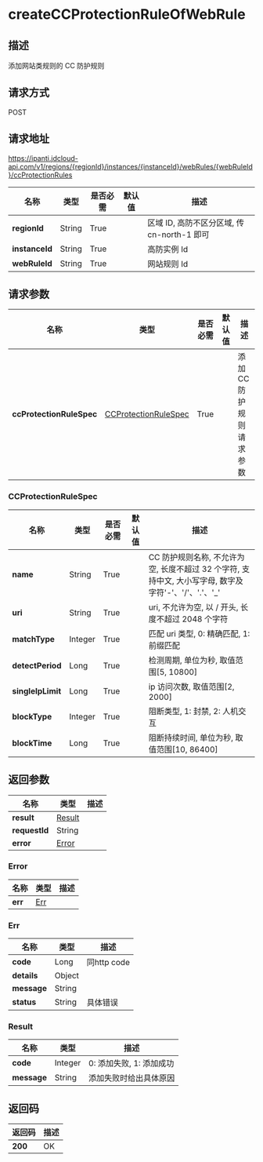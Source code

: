 # createCCProtectionRuleOfWebRule


## 描述
添加网站类规则的 CC 防护规则

## 请求方式
POST

## 请求地址
https://ipanti.jdcloud-api.com/v1/regions/{regionId}/instances/{instanceId}/webRules/{webRuleId}/ccProtectionRules

|名称|类型|是否必需|默认值|描述|
|---|---|---|---|---|
|**regionId**|String|True| |区域 ID, 高防不区分区域, 传 cn-north-1 即可|
|**instanceId**|String|True| |高防实例 Id|
|**webRuleId**|String|True| |网站规则 Id|

## 请求参数
|名称|类型|是否必需|默认值|描述|
|---|---|---|---|---|
|**ccProtectionRuleSpec**|[CCProtectionRuleSpec](createccprotectionruleofwebrule#ccprotectionrulespec)|True| |添加 CC 防护规则请求参数|

### <div id="ccprotectionrulespec">CCProtectionRuleSpec</div>
|名称|类型|是否必需|默认值|描述|
|---|---|---|---|---|
|**name**|String|True| |CC 防护规则名称, 不允许为空, 长度不超过 32 个字符, 支持中文, 大小写字母, 数字及字符'-'、'/'、'.'、'_'|
|**uri**|String|True| |uri, 不允许为空, 以 / 开头, 长度不超过 2048 个字符|
|**matchType**|Integer|True| |匹配 uri 类型, 0: 精确匹配, 1: 前缀匹配|
|**detectPeriod**|Long|True| |检测周期, 单位为秒, 取值范围[5, 10800]|
|**singleIpLimit**|Long|True| |ip 访问次数, 取值范围[2, 2000]|
|**blockType**|Integer|True| |阻断类型, 1: 封禁, 2: 人机交互|
|**blockTime**|Long|True| |阻断持续时间, 单位为秒, 取值范围[10, 86400]|

## 返回参数
|名称|类型|描述|
|---|---|---|
|**result**|[Result](createccprotectionruleofwebrule#result)| |
|**requestId**|String| |
|**error**|[Error](createccprotectionruleofwebrule#error)| |

### <div id="error">Error</div>
|名称|类型|描述|
|---|---|---|
|**err**|[Err](createccprotectionruleofwebrule#err)| |
### <div id="err">Err</div>
|名称|类型|描述|
|---|---|---|
|**code**|Long|同http code|
|**details**|Object| |
|**message**|String| |
|**status**|String|具体错误|
### <div id="result">Result</div>
|名称|类型|描述|
|---|---|---|
|**code**|Integer|0: 添加失败, 1: 添加成功|
|**message**|String|添加失败时给出具体原因|

## 返回码
|返回码|描述|
|---|---|
|**200**|OK|
